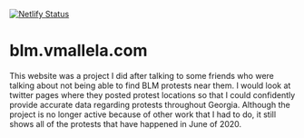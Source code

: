 [![Netlify Status](https://api.netlify.com/api/v1/badges/097d0e26-dc4d-443c-b812-70490e56d987/deploy-status)](https://app.netlify.com/sites/vmallela/deploys)
# blm.vmallela.com
This website was a project I did after talking to some friends who were talking about not being able to find BLM protests near them. I would look at twitter pages where they posted protest locations so that I could confidently provide accurate data regarding protests throughout Georgia. Although the project is no longer active because of other work that I had to do, it still shows all of the protests that have happened in June of 2020. 
